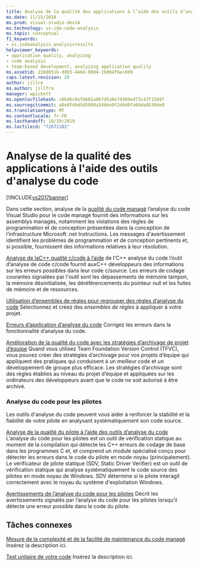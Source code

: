 ```yaml
---
title: Analyse de la qualité des applications à l’aide des outils d’analyse du code | Microsoft Docs
ms.date: 11/15/2016
ms.prod: visual-studio-dev14
ms.technology: vs-ide-code-analysis
ms.topic: conceptual
f1_keywords:
- vs.codeanalysis.analysisresults
helpviewer_keywords:
- application quality, analyzing
- code analysis
- team-based development, analyzing application quality
ms.assetid: 21680516-ddb5-446d-90d4-19d94f6ec699
caps.latest.revision: 26
author: jillre
ms.author: jillfra
manager: wpickett
ms.openlocfilehash: c0b46c8efb681a067d5a9e74369ed73c43f1568f
ms.sourcegitcommit: a8e8f4bd5d508da34bbe9f2d4d9fa94da0539de0
ms.translationtype: MT
ms.contentlocale: fr-FR
ms.lasthandoff: 10/19/2019
ms.locfileid: "72671103"
---
```

# <a name="analyzing-application-quality-by-using-code-analysis-tools"></a>Analyse de la qualité des applications à l'aide des outils d'analyse du code
[!INCLUDE[vs2017banner](../includes/vs2017banner.md)]

Dans cette section, analyse de la [qualité du code managé](../code-quality/analyzing-managed-code-quality-by-using-code-analysis.md) l’analyse du code Visual Studio pour le code managé fournit des informations sur les assemblys managés, notamment les violations des règles de programmation et de conception présentées dans la conception de l’infrastructure Microsoft .net Instructions. Les messages d'avertissement identifient les problèmes de programmation et de conception pertinents et, si possible, fournissent des informations relatives à leur résolution.

 [Analyse de laC++ qualité c/code à l’aide](../code-quality/analyzing-c-cpp-code-quality-by-using-code-analysis.md) de l'C++ analyse du code l’outil d’analyse de code c/code fournit auxC++ développeurs des informations sur les erreurs possibles dans leur code c/source. Les erreurs de codage courantes signalées par l'outil sont les dépassements de mémoire tampon, la mémoire désinitialisée, les déréférencements du pointeur null et les fuites de mémoire et de ressources.

 [Utilisation d’ensembles de règles pour regrouper des règles d’analyse du code](../code-quality/using-rule-sets-to-group-code-analysis-rules.md) Sélectionnez et créez des *ensembles de règles* à appliquer à votre projet.

 [Erreurs d’application d’analyse du code](../code-quality/code-analysis-application-errors.md) Corrigez les erreurs dans la fonctionnalité d’analyse du code.

 [Amélioration de la qualité du code avec les stratégies d’archivage de projet d’équipe](../code-quality/enhancing-code-quality-with-team-project-check-in-policies.md) Quand vous utilisez Team Foundation Version Control (TFVC), vous pouvez créer des stratégies d’archivage pour vos projets d’équipe qui appliquent des pratiques qui conduisent à un meilleur code et un développement de groupe plus efficace. Les stratégies d’archivage sont des règles établies au niveau du projet d’équipe et appliquées sur les ordinateurs des développeurs avant que le code ne soit autorisé à être archivé.

### <a name="code-analysis-for-drivers"></a>Analyse du code pour les pilotes
 Les outils d'analyse du code peuvent vous aider à renforcer la stabilité et la fiabilité de votre pilote en analysant systématiquement son code source.

 [Analyse de la qualité du pilote à l’aide des outils d’analyse du code](/windows-hardware/drivers/devtest/tools-for-verifying-drivers) L’analyse du code pour les pilotes est un outil de vérification statique au moment de la compilation qui détecte les C++ erreurs de codage de base dans les programmes C et, et comprend un module spécialisé conçu pour détecter les erreurs dans le code du pilote en mode noyau (principalement). Le vérificateur de pilote statique (SDV, Static Driver Verifier) est un outil de vérification statique qui analyse systématiquement le code source des pilotes en mode noyau de Windows. SDV détermine si le pilote interagit correctement avec le noyau du système d'exploitation Windows.

 [Avertissements de l’analyse du code pour les pilotes](http://go.microsoft.com/fwlink/?LinkId=225920) Décrit les avertissements signalés par l’analyse du code pour les pilotes lorsqu’il détecte une erreur possible dans le code du pilote.

## <a name="related-tasks"></a>Tâches connexes
 [Mesure de la complexité et de la facilité de maintenance du code managé](../code-quality/measuring-complexity-and-maintainability-of-managed-code.md) Insérez la description ici.

 [Test unitaire de votre code](../test/unit-test-your-code.md) Insérez la description ici.
